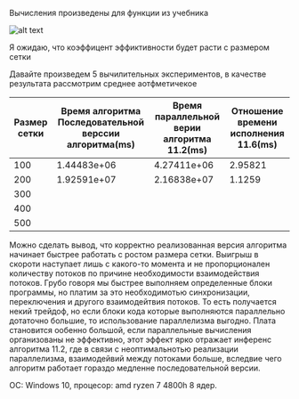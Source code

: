 Вычисления произведены для функции из учебника

![alt text](/computational_math/hw1/Screenshot_1.png)

Я ожидаю, что коэффицент эффиктивности будет расти с размером сетки

Давайте произведем 5 вычилительных экспериментов, в качестве результата рассмотрим среднее аотфметичекое 

|Размер сетки|Время алгоритма Последовательной верссии алгоритма(ms)|Время параллельной верии алгоритма 11.2(ms)| Отношение времени исполнения 11.6(ms)|
|---|---|---|---|
|100|1.44483e+06|4.27411e+06|2.95821|
|200|1.92591e+07|2.16838e+07|1.1259|
|300||||
|400||||
|500||||



Можно сделать вывод, что корректно реализованная версия алгоритма начинает быстрее работать с ростом размера сетки. Выигрыш в скороти наступает лишь с какого-то момента и не пропорционален количеству потоков по причине необходимости взаимодействия потоков. Грубо говоря мы быстрее выполняем определенные блоки программы, но платим за это необходимотью синхронизации, переключения и другого взаимодейтвия потоков. То есть получается некий трейдоф, но если блоки кода которые выполняются параллельно дотаточно большие, то использование параллелизма выгодно. Плата становится ообенно большой, если параллельные вычисления организованы не эффективно, этот эффект ярко отражает инференс алгоритма 11.2, где в связи с неоптимальнотью реализации параллелизма, взаимодейвий между потоками больше, вследвие чего алгоритм работает гораздо медленне последовательной версии.



ОС: Windows 10, процесор: amd ryzen 7 4800h 8 ядер.
